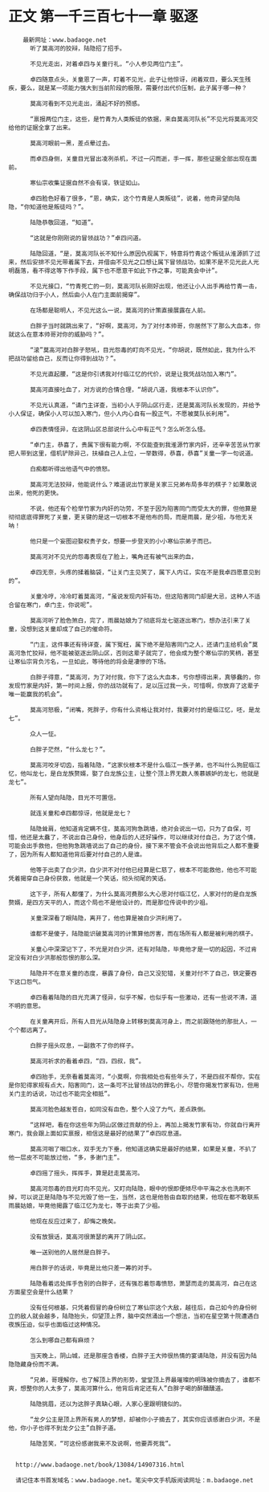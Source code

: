 # 正文 第一千三百七十一章 驱逐
        最新网址：www.badaoge.net
          听了莫高河的狡辩，陆隐招了招手。
      
          不见光走出，对着卓四与关童行礼，“小人参见两位门主”。
      
          卓四随意点头，关童恩了一声，盯着不见光，此子让他惊讶，闭着双目，要么天生残疾，要么，就是某一项能力强大到当前阶段的极限，需要付出代价压制，此子属于哪一种？
      
          莫高河看到不见光走出，涌起不好的预感。
      
          “禀报两位门主，这些，是竹青为人类叛徒的依据，来自莫高河队长”不见光将莫高河交给他的证据全拿了出来。
      
          莫高河眼前一黑，差点晕过去。
      
          而卓四身侧，关童目光冒出凌冽杀机，不过一闪而逝，手一挥，那些证据全部出现在面前。
      
          寒仙宗收集证据自然不会有误，铁证如山。
      
          卓四脸色好看了很多，“恩，确实，这个竹青是人类叛徒”，说着，他奇异望向陆隐，“你知道他是叛徒吗？”。
      
          陆隐恭敬回道，“知道”。
      
          “这就是你刚刚说的冒领战功？”卓四问道。
      
          陆隐回道，“是，莫高河队长不知什么原因仇视属下，特意将竹青这个叛徒从淮源抓了过来，然后安排不见光带着属下去，并借由不见光之口想让属下冒领战功，如果不是不见光此人光明磊落，看不得这等下作手段，属下也不愿意干如此下作之事，可能真会中计”。
      
          不见光接口，“竹青死亡的一刻，莫高河队长刚好出现，他还让小人出手再给竹青一击，确保战功归于小人，然后由小人在门主面前揭穿”。
      
          在场都是聪明人，不见光这么一说，莫高河的计策直接展露在人前。
      
          白胖子当时就跳出来了，“好啊，莫高河，为了对付本帅哥，你居然下了那么大血本，你就这么在意本帅哥对你的威胁吗？”。
      
          “滚”莫高河对白胖子怒吼，目光怨毒的盯向不见光，“你胡说，既然如此，我为什么不把战功留给自己，反而让你得到战功？”。
      
          不见光直起腰，“这是你引诱我对付临江忆的代价，说是让我凭战功加入寒门”。
      
          莫高河直接吐血了，对方说的合情合理，“胡说八道，我根本不认识你”。
      
          不见光认真道，“请门主详查，当初小人于阴山区行走，还是莫高河队长发现的，并给予小人保证，确保小人可以加入寒门，但小人内心自有一股正气，不愿被莫队长利用”。
      
          卓四表情怪异，在这阴山区总部说什么心中有正气？怎么听怎么怪。
      
          “卓门主，恭喜了，贵属下很有能力啊，不仅能查到我淮源竹家内奸，还辛辛苦苦从竹家把人带到这里，借机铲除异己，扶植自己人上位，一举数得，恭喜，恭喜”关童一字一句说道。
      
          白痴都听得出他语气中的愤怒。
      
          莫高河无法狡辩，他能说什么？难道说出竹家是关家三兄弟布局多年的棋子？如果敢说出来，他死的更快。
      
          不说，他还有个检举竹家为内奸的功劳，不至于因为陷害同门而受太大的罪，但他算是彻彻底底得罪死了关童，更关键的是这一切根本不是他布的局，而是雨晨，是少祖，与他无关呐！
      
          他只是一个妄图迎娶权贵子女，想要一步登天的小小寒仙宗弟子而已。
      
          莫高河对不见光的怨毒表现在了脸上，嘴角还有被气出来的血，
      
          卓四无奈，头疼的揉着脑袋，“让关门主见笑了，属下人内讧，实在不是我卓四愿意见到的”。
      
          关童冷哼，冷冷盯着莫高河，“虽说发现内奸有功，但这陷害同门却是大忌，这种人不适合留在寒门，卓门主，你说呢”。
      
          莫高河听了脸色煞白，完了，雨晨姑娘为了彻底将龙七驱逐出寒门，想办法引来了关童，没想到这关童却成了自己的催命符。
      
          “门主，这件事还有待详查，属下冤枉，属下绝不是陷害同门之人，还请门主给机会”莫高河急忙狡辩，他不能被驱逐出阴山区，否则这辈子就完了，他会成为整个寒仙宗的笑柄，甚至让寒仙宗背负污名，一旦如此，等待他的将会是凄惨的下场。
      
          白胖子得意，“莫高河，为了对付我，你下了这么大血本，亏你想得出来，真够蠢的，你发现竹家是内奸，第一时间上报，你的战功就有了，足以压过我一头，可惜啊，你放弃了这辈子唯一能赢我的机会”。
      
          莫高河怒极，“闭嘴，死胖子，你有什么资格让我对付，我要对付的是临江忆，呸，是龙七”。
      
          众人一怔。
      
          白胖子茫然，“什么龙七？”。
      
          莫高河咬牙切齿，指着陆隐，“这家伙根本不是什么临江一族子弟，也不叫什么狗屁临江忆，他叫龙七，是白龙族赘婿，娶了白龙族公主，让整个顶上界无数人羡慕嫉妒的龙七，他就是龙七”。
      
          所有人望向陆隐，目光不可置信。
      
          就连关童和卓四都惊讶，他就是龙七？
      
          陆隐耸肩，他知道肯定瞒不住，莫高河狗急跳墙，绝对会说出一切，只为了自保，可惜，他还是太蠢了，不说出自己身份，他身后的人还好操作，可以继续对付自己，为了这个情，可能会出手救他，但他狗急跳墙说出了自己的身份，接下来不管会不会说出他背后之人都不重要了，因为所有人都知道他背后要对付自己的人是谁。
      
          他等于出卖了白少洪，白少洪不对付他已经算是仁慈了，根本不可能救他，他也不可能凭着揭穿自己身份获救，他就是一个笑话，彻头彻尾的笑话。
      
          这下子，所有人都懂了，为什么莫高河费那么大心思对付临江忆，人家对付的是白龙族赘婿，是四方天平的人，而这个局也不是他设计的，而是那位传说中的少祖。
      
          关童深深看了眼陆隐，离开了，他也算是被白少洪利用了。
      
          谁都不是傻子，陆隐能识破莫高河的计策算他厉害，而在场所有人都是被利用的棋子。
      
          关童心中深深记下了，不光是对白少洪，还有对陆隐，毕竟他才是一切的起因，不过肯定没有对白少洪那般怨恨的那么深。
      
          陆隐并不在意关童的态度，暴露了身份，自己又没犯错，关童对付不了自己，铁定要吞下这口怨气。
      
          卓四看着陆隐的目光充满了怪异，似乎不解，也似乎有一些激动，还有一些说不清，道不明的意思。
      
          在关童离开后，所有人目光从陆隐身上转移到莫高河身上，而之前跟随他的那批人，一个个都远离了。
      
          白胖子摇头叹息，一副救不了你的样子。
      
          莫高河祈求的看着卓四，“四，四叔，我”。
      
          卓四抬手，无奈看着莫高河，“小莫啊，你我相处也有些年头了，不是四叔不帮你，实在是你犯得家规有点大，陷害同门，这一条可不比冒领战功的罪名小，尽管你揭发竹家有功，但用关门主的话说，功过也不能完全相抵”。
      
          莫高河脸色越发苍白，如同没有血色，整个人没了力气，差点跌倒。
      
          “这样吧，看在你这些年为阴山区做过贡献的份上，再加上揭发竹家有功，你就自行离开寒门，我会跟上面如实禀报，相信这是最好的结果了”卓四叹息道。
      
          莫高河咽了咽口水，双手无力下垂，他知道这确实是最好的结果，如果是关童，不扒了他一层皮不可能放过他，“多，多谢门主”。
      
          卓四摇了摇头，挥挥手，算是赶走莫高河。
      
          莫高河怨毒的目光盯向不见光，又盯向陆隐，眼中的恨即便倾尽中平海之水也洗刷不掉，可以说正是陆隐与不见光毁了他一生，当然，这也是他咎由自取的结果，他现在都不敢联系雨晨姑娘，毕竟他揭露了临江忆为龙七，等于出卖了少祖。
      
          他现在反应过来了，却悔之晚矣。
      
          没有放狠话，莫高河很萧瑟的离开了阴山区。
      
          唯一送别他的人居然是白胖子。
      
          用白胖子的话说，毕竟是比他只差一筹的对手。
      
          陆隐看着远处挥手告别的白胖子，还有强忍着怨毒愤怒，萧瑟而走的莫高河，自己在这方面星空会是什么结果？
      
          没有任何根基，只凭着假冒的身份树立了寒仙宗这个大敌，越往后，自己如今的身份树立的敌人就会越多，陆隐抬头，仰望顶上界，脑中突然涌出一个想法，当初在星空第十院遭遇白夜族压迫，似乎也面临过这种情况。
      
          怎么到哪自己都有麻烦？
      
          当天晚上，阴山城，还是那座含香楼，白胖子王大帅很热情的宴请陆隐，并没有因为陆隐隐藏身份而不满。
      
          “兄弟，哥理解你，也了解顶上界的形势，堂堂顶上界最璀璨的明珠被你摘去了，谁都不爽，想整你的人太多了，莫高河算什么，他背后肯定还有人”白胖子喝的醉醺醺道。
      
          陆隐挑眉，还以为这胖子真缺心眼，人家心里跟明镜似的。
      
          “龙夕公主是顶上界所有男人的梦想，却被你小子摘去了，其实你应该感谢白少洪，不是他，你小子也得不到龙夕公主”白胖子道。
      
          陆隐苦笑，“可这份感谢我来不及说啊，他要弄死我”。
      
      
      http://www.badaoge.net/book/13084/14907316.html
      
      请记住本书首发域名：www.badaoge.net。笔尖中文手机版阅读网址：m.badaoge.net